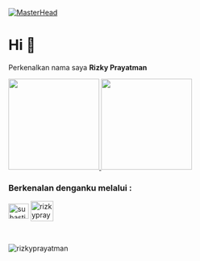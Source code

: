 [![MasterHead](https://media.licdn.com/dms/image/D5616AQG1aVyclWb1ww/profile-displaybackgroundimage-shrink_350_1400/0/1688019565231?e=1694649600&v=beta&t=RJQucFv2oQ0vG9QIQS-zpRqbbQN_Il4EJfeng7A5GXg)](https://rprayatman.my.id/)

# Hi 👋

Perkenalkan nama saya **Rizky Prayatman**  

<p align="left">
<a href="https://github.com/rizkyprayatman">
  <img height="180em" src="https://github-readme-stats-eight-theta.vercel.app/api?username=rizkyprayatman&show_icons=true&theme=algolia&include_all_commits=true&count_private=true"/>
  <img height="180em" src="https://github-readme-stats-eight-theta.vercel.app/api/top-langs/?username=rizkyprayatman&layout=compact&langs_count=8&theme=algolia"/>
</a>
</p>

<h3 align="left">Berkenalan denganku melalui :</h3>
<p align="left">
<a href="https://www.linkedin.com/in/rizky-prayatman-154656165" target="blank"><img align="center" src="https://raw.githubusercontent.com/rahuldkjain/github-profile-readme-generator/master/src/images/icons/Social/linked-in-alt.svg" alt="subastiansk" height="30" width="40" /></a>
<a href="https://rprayatman.my.id" target="blank"><img align="center" src="https://img.icons8.com/?size=512&id=63807&format=png" alt="rizkyprayatman.my.id" height="40" width="45" /></a>
</p>

<br>

<p><img align="center" src="https://github-readme-streak-stats.herokuapp.com/?user=rizkyprayatman&" alt="rizkyprayatman" /></p>
